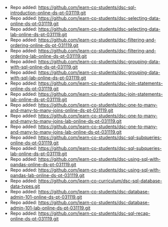 
- Repo added: https://github.com/learn-co-students/dsc-sql-introduction-online-ds-pt-031119.git
- Repo added: https://github.com/learn-co-students/dsc-selecting-data-online-ds-pt-031119.git
- Repo added: https://github.com/learn-co-students/dsc-selecting-data-lab-online-ds-pt-031119.git
- Repo added: https://github.com/learn-co-students/dsc-filtering-and-ordering-online-ds-pt-031119.git
- Repo added: https://github.com/learn-co-students/dsc-filtering-and-ordering-lab-online-ds-pt-031119.git
- Repo added: https://github.com/learn-co-students/dsc-grouping-data-with-sql-online-ds-pt-031119.git
- Repo added: https://github.com/learn-co-students/dsc-grouping-data-with-sql-lab-online-ds-pt-031119.git
- Repo added: https://github.com/learn-co-students/dsc-join-statements-online-ds-pt-031119.git
- Repo added: https://github.com/learn-co-students/dsc-join-statements-lab-online-ds-pt-031119.git
- Repo added: https://github.com/learn-co-students/dsc-one-to-many-and-many-to-many-joins-online-ds-pt-031119.git
- Repo added: https://github.com/learn-co-students/dsc-one-to-many-and-many-to-many-joins-lab-online-ds-pt-031119.git
- Repo added: https://github.com/learn-co-students/dsc-one-to-many-and-many-to-many-joins-lab-online-ds-pt-031119.git
- Repo added: https://github.com/learn-co-students/dsc-sql-subqueries-online-ds-pt-031119.git
- Repo added: https://github.com/learn-co-students/dsc-sql-subqueries-lab-online-ds-pt-031119.git
- Repo added: https://github.com/learn-co-students/dsc-using-sql-with-pandas-online-ds-pt-031119.git
- Repo added: https://github.com/learn-co-students/dsc-using-sql-with-pandas-lab-online-ds-pt-031119.git
- Repo added: https://github.com/learn-co-curriculum/dsc-sql-database-data-types.git
- Repo added: https://github.com/learn-co-students/dsc-database-admin-101-online-ds-pt-031119.git
- Repo added: https://github.com/learn-co-students/dsc-database-admin-101-lab-online-ds-pt-031119.git
- Repo added: https://github.com/learn-co-students/dsc-sql-recap-online-ds-pt-031119.git